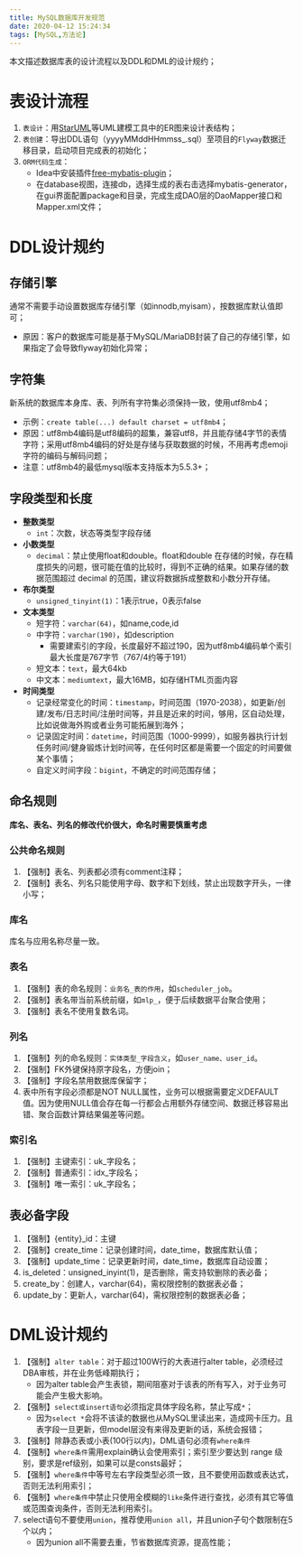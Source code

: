 ```yaml
---
title: MySQL数据库开发规范
date: 2020-04-12 15:24:34
tags: [MySQL,方法论]
---
```


本文描述数据库表的设计流程以及DDL和DML的设计规约；
<!-- more -->

# 表设计流程
1. `表设计`：用[StarUML](http://staruml.io/)等UML建模工具中的ER图来设计表结构；
2. `表创建`：导出DDL语句（yyyyMMddHHmmss_.sql）至项目的`Flyway`数据迁移目录，启动项目完成表的初始化；
3. `ORM代码生成`：
   * Idea中安装插件[free-mybatis-plugin](https://plugins.jetbrains.com/plugin/8321-free-mybatis-plugin/)；
   * 在database视图，连接db，选择生成的表右击选择mybatis-generator，在gui界面配置package和目录，完成生成DAO层的DaoMapper接口和Mapper.xml文件；

# DDL设计规约 
## 存储引擎
通常不需要手动设置数据库存储引擎（如innodb,myisam），按数据库默认值即可；
* 原因：客户的数据库可能是基于MySQL/MariaDB封装了自己的存储引擎，如果指定了会导致flyway初始化异常；

## 字符集
新系统的数据库本身库、表、列所有字符集必须保持一致，使用utf8mb4；

* 示例：`create table(...) default charset = utf8mb4`；
* 原因：utf8mb4编码是utf8编码的超集，兼容utf8，并且能存储4字节的表情字符；采用utf8mb4编码的好处是存储与获取数据的时候，不用再考虑emoji字符的编码与解码问题；
* 注意：utf8mb4的最低mysql版本支持版本为5.5.3+；

## 字段类型和长度
* **整数类型**
  * `int`：次数，状态等类型字段存储
* **小数类型**
  * `decimal`：禁止使用float和double。float和double 在存储的时候，存在精度损失的问题，很可能在值的比较时，得到不正确的结果。如果存储的数据范围超过 decimal 的范围，建议将数据拆成整数和小数分开存储。 
* **布尔类型**
  * `unsigned_tinyint(1)`：1表示true，0表示false
* **文本类型**
  * 短字符：`varchar(64)`，如name,code,id
  * 中字符：`varchar(190)`，如description
    * 需要建索引的字段，长度最好不超过190，因为utf8mb4编码单个索引最大长度是767字节（767/4约等于191） 
  * 短文本：`text`，最大64kb
  * 中文本：`mediumtext`，最大16MB，如存储HTML页面内容
* **时间类型**
  * 记录经常变化的时间：`timestamp`，时间范围（1970-2038），如更新/创建/发布/日志时间/注册时间等，并且是近来的时间，够用，区自动处理，比如说做海外购或者业务可能拓展到海外；
  * 记录固定时间：`datetime`，时间范围（1000-9999），如服务器执行计划任务时间/健身锻炼计划时间等，在任何时区都是需要一个固定的时间要做某个事情；
  * 自定义时间字段：`bigint`，不确定的时间范围存储；

## 命名规则
**库名、表名、列名的修改代价很大，命名时需要慎重考虑**

### 公共命名规则    
1. 【强制】表名、列表都必须有comment注释；
2. 【强制】表名、列名只能使用字母、数字和下划线，禁止出现数字开头，一律小写；

### 库名
库名与应用名称尽量一致。 

### 表名
1. 【强制】表的命名规则：`业务名_表的作用`，如`scheduler_job`。 
2. 【强制】表名带当前系统前缀，如`mlp_`，便于后续数据平台聚合使用；
3. 【强制】表名不使用复数名词。

### 列名
1. 【强制】列的命名规则：`实体类型_字段含义`，如`user_name、user_id`。 
2. 【强制】FK外键保持原字段名，方便join；
3. 【强制】字段名禁用数据库保留字；
4. 表中所有字段必须都是NOT NULL属性，业务可以根据需要定义DEFAULT值。因为使用NULL值会存在每一行都会占用额外存储空间、数据迁移容易出错、聚合函数计算结果偏差等问题。

### 索引名
1. 【强制】主键索引：uk_字段名；
2. 【强制】普通索引：idx_字段名； 
3. 【强制】唯一索引：uk_字段名； 

## 表必备字段
1. 【强制】{entity}_id：主键
2. 【强制】create_time：记录创建时间，date_time，数据库默认值；
3. 【强制】update_time：记录更新时间，date_time，数据库自动设置；
4. is_deleted：unsigned_inyint(1)，是否删除，需支持软删除的表必备；
5. create_by：创建人，varchar(64)，需权限控制的数据表必备；
6. update_by：更新人，varchar(64)，需权限控制的数据表必备；

# DML设计规约
1. 【强制】`alter table`：对于超过100W行的大表进行alter table，必须经过DBA审核，并在业务低峰期执行；
   * 因为alter table会产生表锁，期间阻塞对于该表的所有写入，对于业务可能会产生极大影响。
1. 【强制】`select或insert语句`必须指定具体字段名称，禁止写成`*`；
   * 因为`select *`会将不该读的数据也从MySQL里读出来，造成网卡压力。且表字段一旦更新，但model层没有来得及更新的话，系统会报错；
3. 【强制】除静态表或小表(100行以内)，DML语句必须有`where条件`
4. 【强制】`where条件`需用explain确认会使用索引；索引至少要达到 range 级别，要求是ref级别，如果可以是consts最好；
5. 【强制】`where条件`中等号左右字段类型必须一致，且不要使用函数或表达式，否则无法利用索引；
6. 【强制】`where条件`中禁止只使用全模糊的`like`条件进行查找，必须有其它等值或范围查询条件，否则无法利用索引。
7. select语句不要使用`union`，推荐使用`union all`，并且union子句个数限制在5个以内；
   * 因为union all不需要去重，节省数据库资源，提高性能；
